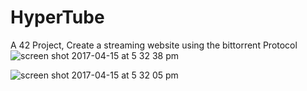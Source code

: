 # HyperTube
A 42 Project, Create a streaming website using the bittorrent Protocol 
![screen shot 2017-04-15 at 5 32 38 pm](https://cloud.githubusercontent.com/assets/14262386/25064779/d123bf94-2201-11e7-9718-51459972a925.png)

![screen shot 2017-04-15 at 5 32 05 pm](https://cloud.githubusercontent.com/assets/14262386/25064784/f1317b78-2201-11e7-9b4a-6b905b5b76b0.png)
